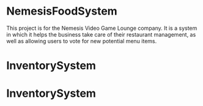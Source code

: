 # NemesisFoodSystem
This project is for the Nemesis Video Game Lounge company. It is a system in which it helps the business take care of their restaurant management, as well as allowing users to vote for new potential menu items.
# InventorySystem
# InventorySystem
